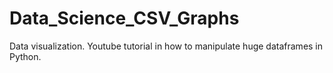 # Data_Science_CSV_Graphs
 Data visualization. Youtube tutorial in how to manipulate huge dataframes in Python.
